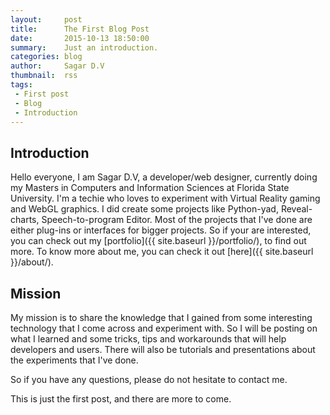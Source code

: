 ```yaml
---
layout:     post
title:      The First Blog Post
date:       2015-10-13 18:50:00
summary:    Just an introduction.
categories: blog
author:     Sagar D.V
thumbnail:  rss
tags:
 - First post
 - Blog
 - Introduction
---
```


## Introduction

Hello everyone, I am Sagar D.V, a developer/web designer, currently doing my Masters in Computers and Information Sciences at Florida State University. I'm a techie who loves to experiment with Virtual Reality gaming and WebGL graphics. I did create some projects like Python-yad, Reveal-charts, Speech-to-program Editor. Most of the projects that I've done are either plug-ins or interfaces for bigger projects. So if your are interested, you can check out my [portfolio]({{ site.baseurl }}/portfolio/), to find out more. To know more about me, you can check it out [here]({{ site.baseurl }}/about/).

## Mission

My mission is to share the knowledge that I gained from some interesting technology that I come across and experiment with. So I will be posting on what I learned and some tricks, tips and workarounds that will help developers and users. There will also be tutorials and presentations about the experiments that I've done.

So if you have any questions, please do not hesitate to contact me.

This is just the first post, and there are more to come.
